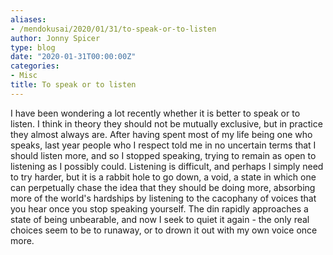 ```yaml
---
aliases:
- /mendokusai/2020/01/31/to-speak-or-to-listen
author: Jonny Spicer
type: blog
date: "2020-01-31T00:00:00Z"
categories:
- Misc
title: To speak or to listen
---
```

I have been wondering a lot recently whether it is better to speak or to listen. I think in theory they should not be mutually
exclusive, but in practice they almost always are. After having spent most of my life being one who speaks, last year people who
I respect told me in no uncertain terms that I should listen more, and so I stopped speaking, trying to remain as open to
listening as I possibly could. Listening is difficult, and perhaps I simply need to try harder, but it is a rabbit hole to go
down, a void, a state in which one can perpetually chase the idea that they should be doing more, absorbing more of the world's
hardships by listening to the cacophany of voices that you hear once you stop speaking yourself. The din rapidly approaches a
state of being unbearable, and now I seek to quiet it again - the only real choices seem to be to runaway, or to drown it out
with my own voice once more.
